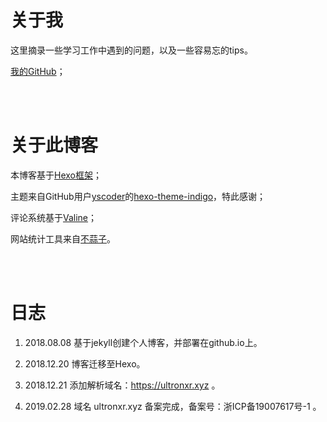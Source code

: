 # 关于我

这里摘录一些学习工作中遇到的问题，以及一些容易忘的tips。

[我的GitHub](https://github.com/Ultronxr)；

<br/><br/>

# 关于此博客

本博客基于[Hexo框架](https://hexo.io/zh-cn/)；

主题来自GitHub用户[yscoder](https://github.com/yscoder)的[hexo-theme-indigo](https://github.com/yscoder/hexo-theme-indigo)，特此感谢；

评论系统基于[Valine](https://valine.js.org/)；

网站统计工具来自[不蒜子](http://busuanzi.ibruce.info/)。

<br/><br/>


# 日志

1. 2018.08.08 基于jekyll创建个人博客，并部署在github.io上。

2. 2018.12.20 博客迁移至Hexo。

3. 2018.12.21 添加解析域名：https://ultronxr.xyz 。

4. 2019.02.28 域名 ultronxr.xyz 备案完成，备案号：浙ICP备19007617号-1 。

<br/><br/>
